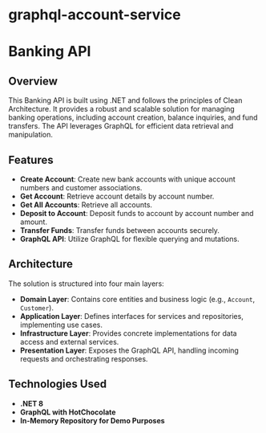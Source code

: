 # graphql-account-service

# Banking API

## Overview

This Banking API is built using .NET and follows the principles of Clean Architecture. It provides a robust and scalable solution for managing banking operations, including account creation, balance inquiries, and fund transfers. The API leverages GraphQL for efficient data retrieval and manipulation.

## Features

- **Create Account**: Create new bank accounts with unique account numbers and customer associations.
- **Get Account**: Retrieve account details by account number.
- **Get All Accounts**: Retrieve all accounts.
- **Deposit to Account**: Deposit funds to account by account number and amount.
- **Transfer Funds**: Transfer funds between accounts securely.
- **GraphQL API**: Utilize GraphQL for flexible querying and mutations.

## Architecture

The solution is structured into four main layers:

- **Domain Layer**: Contains core entities and business logic (e.g., `Account`, `Customer`).
- **Application Layer**: Defines interfaces for services and repositories, implementing use cases.
- **Infrastructure Layer**: Provides concrete implementations for data access and external services.
- **Presentation Layer**: Exposes the GraphQL API, handling incoming requests and orchestrating responses.

## Technologies Used

- **.NET 8**
- **GraphQL with HotChocolate**
- **In-Memory Repository for Demo Purposes**
